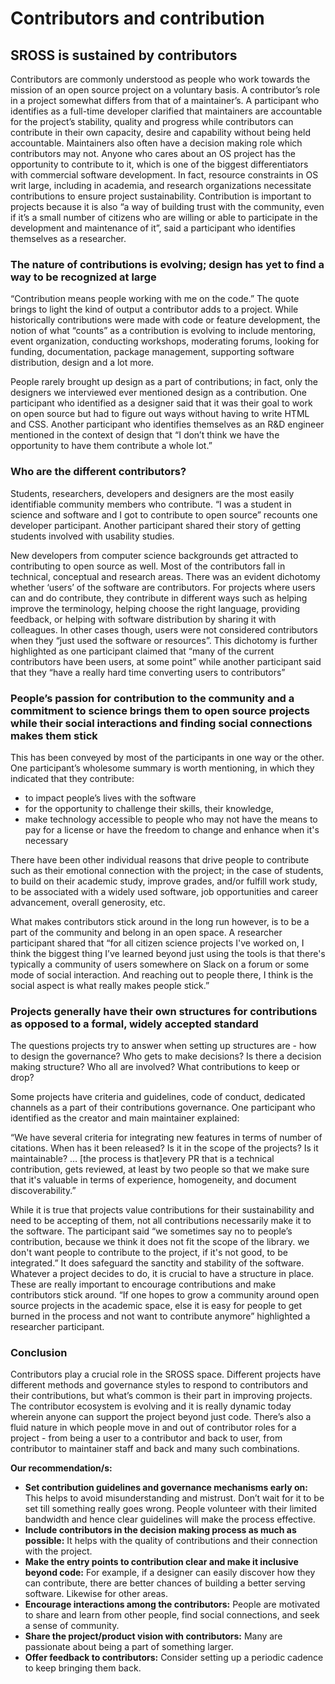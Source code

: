 # Contributors and contribution 

## SROSS is sustained by contributors

Contributors are commonly understood as people who work towards the mission of an open source project on a voluntary basis. A contributor’s role in a project somewhat differs from that of a maintainer’s. A participant who identifies as a full-time developer clarified that maintainers are accountable for the project’s stability, quality and progress while contributors can contribute in their own capacity, desire and capability without being held accountable. Maintainers also often have a decision making role which contributors may not. Anyone who cares about an OS project has the opportunity to contribute to it, which is one of the biggest differentiators with commercial software development. In fact, resource constraints in OS writ large, including in academia, and research organizations necessitate contributions to ensure project sustainability. Contribution is important to projects because it is also “a way of building trust with the community, even if it’s a small number of citizens who are willing or able to participate in the development and maintenance of it”, said a participant who identifies themselves as a researcher.

### The nature of contributions is evolving; design has yet to find a way to be recognized at large
“Contribution means people working with me on the code.” The quote brings to light the kind of output a contributor adds to a project. While historically contributions were made with code or feature development, the notion of what “counts” as a contribution is evolving to include mentoring, event organization, conducting workshops, moderating forums, looking for funding, documentation, package management, supporting software distribution, design and a lot more. 

People rarely brought up design as a part of contributions; in fact, only the designers we interviewed ever mentioned design as a contribution. One participant who identified as a designer said that it was their goal to work on open source but had to figure out ways without having to write HTML and CSS. Another participant who identifies themselves as an R&D engineer mentioned in the context of design that “I don’t think we have the opportunity to have them contribute a whole lot.”

### Who are the different contributors?
Students, researchers, developers and designers are the most easily identifiable community members who contribute. “I was a student in science and software and I got to contribute to open source” recounts one developer participant. Another participant shared their story of getting students involved with usability studies. 

New developers from computer science backgrounds get attracted to contributing to open source as well. Most of the contributors fall in technical, conceptual and research areas. There was an evident dichotomy whether ‘users’ of the software are contributors. For projects where users can and do contribute, they contribute in different ways such as helping improve the terminology, helping choose the right language, providing feedback, or helping with software distribution by sharing it with colleagues. In other cases though, users were not considered contributors when they “just used the software or resources”. This dichotomy is further highlighted as one participant claimed that “many of the current contributors have been users, at some point” while another participant said that they “have a really hard time converting users to contributors”

### People’s passion for contribution to the community and a commitment to science brings them to open source projects while their social interactions and finding social connections makes them stick

This has been conveyed by most of the participants in one way or the other. One participant’s wholesome summary is worth mentioning, in which they indicated that they contribute:

 - to impact people’s lives with the software
 - for the opportunity to challenge their skills, their knowledge,
 - make technology accessible to people who may not have the means to pay for a license or have the freedom to change and enhance when it's necessary

There have been other individual reasons that drive people to contribute such as their emotional connection with the project; in the case of students, to build on their academic study, improve grades, and/or fulfill work study, to be associated with a widely used software, job opportunities and career advancement, overall generosity, etc.

What makes contributors stick around in the long run however, is to be a part of the community and belong in an open space. A researcher participant shared that “for all citizen science projects I've worked on, I think the biggest thing I’ve learned beyond just using the tools is that there's typically a community of users somewhere on Slack on a forum or some mode of social interaction. And reaching out to people there, I think is the social aspect is what really makes people stick.”

### Projects generally have their own structures for contributions as opposed to a formal, widely accepted standard

The questions projects try to answer when setting up structures are - how to design the governance? Who gets to make decisions? Is there a decision making structure? Who all are involved? What contributions to keep or drop?

Some projects have criteria and guidelines, code of conduct, dedicated channels as a part of their contributions governance. One participant who identified as the creator and main maintainer explained:

“We have several criteria for integrating new features in terms of number of citations. When has it been released? Is it in the scope of the projects? Is it maintainable? … [the process is that]every PR that is a technical contribution, gets reviewed, at least by two people so that we make sure that it's valuable in terms of experience, homogeneity, and document discoverability.”

While it is true that projects value contributions for their sustainability and need to be accepting of them, not all contributions necessarily make it to the software. The participant said “we sometimes say no to people’s contribution, because we think it does not fit the scope of the library. we don't want people to contribute to the project, if it's not good, to be integrated.” It does safeguard the sanctity and stability of the software. Whatever a project decides to do, it is crucial to have a structure in place. These are really important to encourage contributions and make contributors stick around. “If one hopes to grow a community around open source projects in the academic space, else it is easy for people to get burned in the process and not want to contribute anymore” highlighted a researcher participant.

### Conclusion
Contributors play a crucial role in the SROSS space. Different projects have different methods and governance styles to respond to contributors and their contributions, but what’s common is their part in improving projects. The contributor ecosystem is evolving and it is really dynamic today wherein anyone can support the project beyond just code. There’s also a fluid nature in which people move in and out of contributor roles for a project - from being a user to a contributor and back to user, from contributor to maintainer staff and back and many such combinations.


**Our recommendation/s:**
- **Set contribution guidelines and governance mechanisms early on:** This helps to avoid misunderstanding and mistrust. Don’t wait for it to be set till something really goes wrong. People volunteer with their limited bandwidth and hence clear guidelines will make the process effective.
- **Include contributors in the decision making process as much as possible:** It helps with the quality of contributions and their connection with the project.
- **Make the entry points to contribution clear and make it inclusive beyond code:** For example, if a designer can easily discover how they can contribute, there are better chances of building a better serving software. Likewise for other areas.
- **Encourage interactions among the contributors:** People are motivated to share and learn from other people, find social connections, and seek a sense of community.
- **Share the project/product vision with contributors:** Many are passionate about being a part of something larger.
- **Offer feedback to contributors:** Consider setting up a periodic cadence to keep bringing them back.



